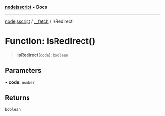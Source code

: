 [**nodejsscript**](../../../README.md) • **Docs**

***

[nodejsscript](../../../README.md) / [\_\_fetch](../README.md) / isRedirect

# Function: isRedirect()

> **isRedirect**(`code`): `boolean`

## Parameters

• **code**: `number`

## Returns

`boolean`

